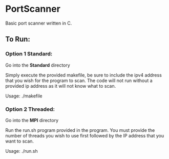 # PortScanner
Basic port scanner written in C.

## To Run:

### Option 1 Standard: 
Go into the **Standard** directory

Simply execute the provided makefile, be sure to include the ipv4 address that you wish for the program to scan. The code will not run without a provided ip address as it will not know what to scan. 

Usage: ./makefile <ip address>

### Option 2 Threaded:
Go into the **MPI** directory

Run the run.sh program provided in the program. You must provide the number of threads you wish to use first followed by the IP address that you want to scan. 

Usage: ./run.sh <number of threads> <ip address>